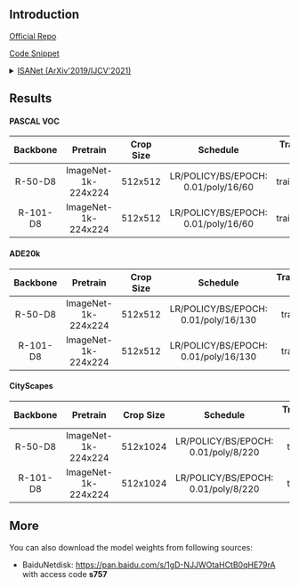 ## Introduction

<a href="https://github.com/openseg-group/openseg.pytorch">Official Repo</a>

<a href="https://github.com/SegmentationBLWX/sssegmentation/blob/main/ssseg/modules/models/segmentors/isanet/isanet.py">Code Snippet</a>

<details>
<summary align="left"><a href="https://arxiv.org/pdf/1907.12273.pdf">ISANet (ArXiv'2019/IJCV'2021)</a></summary>

```latex
@article{huang2019isa,
    title={Interlaced Sparse Self-Attention for Semantic Segmentation},
    author={Huang, Lang and Yuan, Yuhui and Guo, Jianyuan and Zhang, Chao and Chen, Xilin and Wang, Jingdong},
    journal={arXiv preprint arXiv:1907.12273},
    year={2019}
}
```

</details>


## Results

#### PASCAL VOC
| Backbone  | Pretrain               | Crop Size  | Schedule                             | Train/Eval Set  | mIoU   | Download                                                                                                                                                                                                                                                                                                                                                                                    |
| :-:       | :-:                    | :-:        | :-:                                  | :-:             | :-:    | :-:                                                                                                                                                                                                                                                                                                                                                                                         |
| R-50-D8   | ImageNet-1k-224x224    | 512x512    | LR/POLICY/BS/EPOCH: 0.01/poly/16/60  | trainaug/val    | 76.99% | [cfg](https://raw.githubusercontent.com/SegmentationBLWX/sssegmentation/main/ssseg/configs/isanet/isanet_resnet50os8_voc.py) &#124; [model](https://github.com/SegmentationBLWX/modelstore/releases/download/ssseg_isanet/isanet_resnet50os8_voc_train.pth) &#124; [log](https://github.com/SegmentationBLWX/modelstore/releases/download/ssseg_isanet/isanet_resnet50os8_voc_train.log)    |
| R-101-D8  | ImageNet-1k-224x224    | 512x512    | LR/POLICY/BS/EPOCH: 0.01/poly/16/60  | trainaug/val    | 78.60% | [cfg](https://raw.githubusercontent.com/SegmentationBLWX/sssegmentation/main/ssseg/configs/isanet/isanet_resnet101os8_voc.py) &#124; [model](https://github.com/SegmentationBLWX/modelstore/releases/download/ssseg_isanet/isanet_resnet101os8_voc_train.pth) &#124; [log](https://github.com/SegmentationBLWX/modelstore/releases/download/ssseg_isanet/isanet_resnet101os8_voc_train.log) |

#### ADE20k
| Backbone  | Pretrain               | Crop Size  | Schedule                             | Train/Eval Set  | mIoU   | Download                                                                                                                                                                                                                                                                                                                                                                                             |
| :-:       | :-:                    | :-:        | :-:                                  | :-:             | :-:    | :-:                                                                                                                                                                                                                                                                                                                                                                                                  |
| R-50-D8   | ImageNet-1k-224x224    | 512x512    | LR/POLICY/BS/EPOCH: 0.01/poly/16/130 | train/val       | 42.60% | [cfg](https://raw.githubusercontent.com/SegmentationBLWX/sssegmentation/main/ssseg/configs/isanet/isanet_resnet50os8_ade20k.py) &#124; [model](https://github.com/SegmentationBLWX/modelstore/releases/download/ssseg_isanet/isanet_resnet50os8_ade20k_train.pth) &#124; [log](https://github.com/SegmentationBLWX/modelstore/releases/download/ssseg_isanet/isanet_resnet50os8_ade20k_train.log)    |
| R-101-D8  | ImageNet-1k-224x224    | 512x512    | LR/POLICY/BS/EPOCH: 0.01/poly/16/130 | train/val       | 44.08% | [cfg](https://raw.githubusercontent.com/SegmentationBLWX/sssegmentation/main/ssseg/configs/isanet/isanet_resnet101os8_ade20k.py) &#124; [model](https://github.com/SegmentationBLWX/modelstore/releases/download/ssseg_isanet/isanet_resnet101os8_ade20k_train.pth) &#124; [log](https://github.com/SegmentationBLWX/modelstore/releases/download/ssseg_isanet/isanet_resnet101os8_ade20k_train.log) |

#### CityScapes
| Backbone  | Pretrain               | Crop Size  | Schedule                             | Train/Eval Set  | mIoU   | Download                                                                                                                                                                                                                                                                                                                                                                                                         |
| :-:       | :-:                    | :-:        | :-:                                  | :-:             | :-:    | :-:                                                                                                                                                                                                                                                                                                                                                                                                              |
| R-50-D8   | ImageNet-1k-224x224    | 512x1024   | LR/POLICY/BS/EPOCH: 0.01/poly/8/220  | train/val       | 79.34% | [cfg](https://raw.githubusercontent.com/SegmentationBLWX/sssegmentation/main/ssseg/configs/isanet/isanet_resnet50os8_cityscapes.py) &#124; [model](https://github.com/SegmentationBLWX/modelstore/releases/download/ssseg_isanet/isanet_resnet50os8_cityscapes_train.pth) &#124; [log](https://github.com/SegmentationBLWX/modelstore/releases/download/ssseg_isanet/isanet_resnet50os8_cityscapes_train.log)    |
| R-101-D8  | ImageNet-1k-224x224    | 512x1024   | LR/POLICY/BS/EPOCH: 0.01/poly/8/220  | train/val       | 80.58% | [cfg](https://raw.githubusercontent.com/SegmentationBLWX/sssegmentation/main/ssseg/configs/isanet/isanet_resnet101os8_cityscapes.py) &#124; [model](https://github.com/SegmentationBLWX/modelstore/releases/download/ssseg_isanet/isanet_resnet101os8_cityscapes_train.pth) &#124; [log](https://github.com/SegmentationBLWX/modelstore/releases/download/ssseg_isanet/isanet_resnet101os8_cityscapes_train.log) |


## More
You can also download the model weights from following sources:
- BaiduNetdisk: https://pan.baidu.com/s/1gD-NJJWOtaHCtB0qHE79rA with access code **s757**